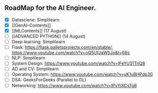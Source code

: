 
## RoadMap for the AI Engineer.

- [x] Datasciene: Simplilearn
- [x] [[GenAI-Contents]]
- [x] [[MLContents]] (17 August)
- [ ] [[ADVANCED PYTHON]] (14 August) 
- [ ] Deep learning: Simplilearn
- [ ] Flask: https://flask.palletsprojects.com/en/stable/, https://www.youtube.com/watch?v=oQ5UfJqW5Jo&t=68s
- [ ] NLP: Simplilearn
- [ ] System Design: https://www.youtube.com/watch?v=lFeYU31TnQ8
- [ ] AD and CV: Simplilearn
- [ ] Operating System: https://www.youtube.com/watch?v=yK1uBHPdp30
- [ ] DSA: GeeksForGeeks (Parallel to DL)
- [ ] Networking: https://www.youtube.com/watch?v=IPvYjXCsTg8
